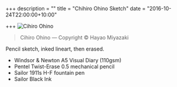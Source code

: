 +++
description = ""
title = "Chihiro Ohino Sketch"
date = "2016-10-24T22:00:00+10:00"

+++
![Cihiro Ohino](/images/20161024-cihiro-ohino.jpg)
<blockquote> Cihiro Ohino &mdash; Copyright &copy; Hayao Miyazaki</blockquote>

Pencil sketch, inked lineart, then erased.

- Windsor & Newton A5 Visual Diary (110gsm)
- Pentel Twist-Erase 0.5 mechanical pencil
- Sailor 1911s H-F fountain pen
- Sailor Black Ink
